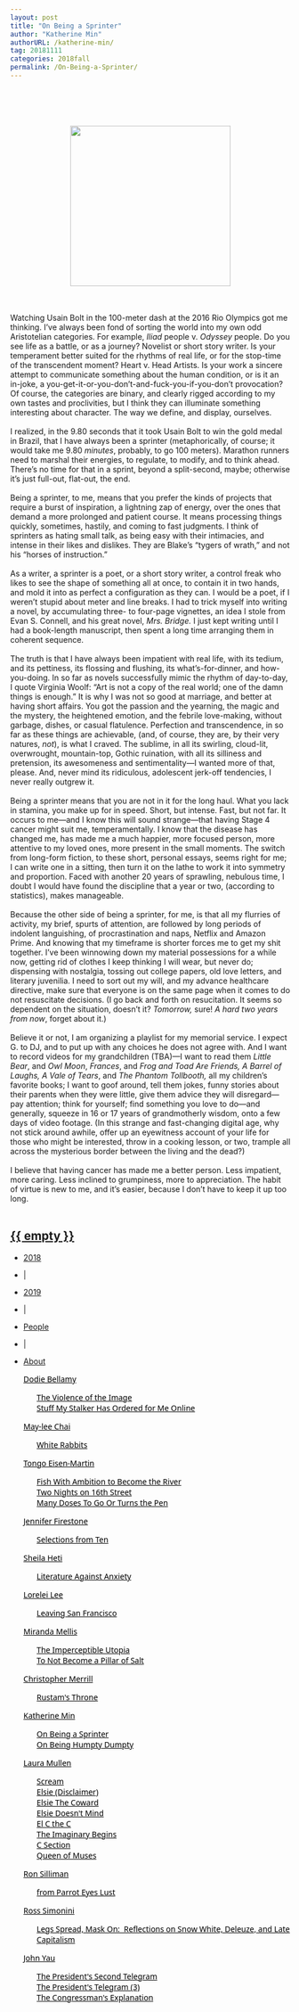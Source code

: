 ```yaml
---
layout: post
title: "On Being a Sprinter"
author: "Katherine Min"
authorURL: /katherine-min/
tag: 20181111
categories: 2018fall
permalink: /On-Being-a-Sprinter/
---
```


<br><br>
<br><br>
<img style="display: block; margin-left: auto; margin-right: auto; width:30vw;" src="{{site.baseurl}}/assets/20181111/runner.png" alt="">
<br><br>

Watching Usain Bolt in the 100-meter dash at the 2016 Rio Olympics got me thinking. I’ve always been fond of sorting the world into my own odd Aristotelian categories. For example, _Iliad_ people v. _Odyssey_ people. Do you see life as a battle, or as a journey? Novelist or short story writer. Is your temperament better suited for the rhythms of real life, or for the stop-time of the transcendent moment? Heart v. Head Artists. Is your work a sincere attempt to communicate something about the human condition, or is it an in-joke, a you-get-it-or-you-don’t-and-fuck-you-if-you-don’t provocation? Of course, the categories are binary, and clearly rigged according to my own tastes and proclivities, but I think they can illuminate something interesting about character. The way we define, and display, ourselves.
<br>
<br>
I realized, in the 9.80 seconds that it took Usain Bolt to win the gold medal in Brazil, that I have always been a sprinter (metaphorically, of course; it would take me 9.80 _minutes_, probably, to go 100 meters). Marathon runners need to marshal their energies, to regulate, to modify, and to think ahead. There’s no time for that in a sprint, beyond a split-second, maybe; otherwise it’s just full-out, flat-out, the end.
<br>
<br>
Being a sprinter, to me, means that you prefer the kinds of projects that require a burst of inspiration, a lightning zap of energy, over the ones that demand a more prolonged and patient course. It means processing things quickly, sometimes, hastily, and coming to fast judgments. I think of sprinters as hating small talk, as being easy with their intimacies, and intense in their likes and dislikes. They are Blake’s “tygers of wrath,” and not his “horses of instruction.”
<br>
<br>
As a writer, a sprinter is a poet, or a short story writer, a control freak who likes to see the shape of something all at once, to contain it in two hands, and mold it into as perfect a configuration as they can. I would be a poet, if I weren’t stupid about meter and line breaks. I had to trick myself into writing a novel, by accumulating three- to four-page vignettes, an idea I stole from Evan S. Connell, and his great novel, _Mrs. Bridge._ I just kept writing until I had a book-length manuscript, then spent a long time arranging them in coherent sequence.
<br>
<br>
The truth is that I have always been impatient with real life, with its tedium, and its pettiness, its flossing and flushing, its what’s-for-dinner, and how-you-doing. In so far as novels successfully mimic the rhythm of day-to-day, I quote Virginia Woolf: “Art is not a copy of the real world; one of the damn things is enough.” It is why I was not so good at marriage, and better at having short affairs. You got the passion and the yearning, the magic and the mystery, the heightened emotion, and the febrile love-making, without garbage, dishes, or casual flatulence. Perfection and transcendence, in so far as these things are achievable, (and, of course, they are, by their very natures, _not_), is what I craved. The sublime, in all its swirling, cloud-lit, overwrought, mountain-top, Gothic ruination, with all its silliness and pretension, its awesomeness and sentimentality—I wanted more of that, please. And, never mind its ridiculous, adolescent jerk-off tendencies, I never really outgrew it.
<br>
<br>
Being a sprinter means that you are not in it for the long haul. What you lack in stamina, you make up for in speed. Short, but intense. Fast, but not far. It occurs to me—and I know this will sound strange—that having Stage 4 cancer might suit me, temperamentally. I know that the disease has changed me, has made me a much happier, more focused person, more attentive to my loved ones, more present in the small moments. The switch from long-form fiction, to these short, personal essays, seems right for me; I can write one in a sitting, then turn it on the lathe to work it into symmetry and proportion. Faced with another 20 years of sprawling, nebulous time, I doubt I would have found the discipline that a year or two, (according to statistics), makes manageable.
<br>
<br>
Because the other side of being a sprinter, for me, is that all my flurries of activity, my brief, spurts of attention, are followed by long periods of indolent languishing, of procrastination and naps, Netflix and Amazon Prime. And knowing that my timeframe is shorter forces me to get my shit together. I’ve been winnowing down my material possessions for a while now, getting rid of clothes I keep thinking I will wear, but never do; dispensing with nostalgia, tossing out college papers, old love letters, and literary juvenilia. I need to sort out my will, and my advance healthcare directive, make sure that everyone is on the same page when it comes to do not resuscitate decisions. (I go back and forth on resucitation. It seems so dependent on the situation, doesn’t it? _Tomorrow,_ sure! _A hard two years from now_, forget about it.)
<br>
<br>
Believe it or not, I am organizing a playlist for my memorial service. I expect G. to DJ, and to put up with any choices he does not agree with. And I want to record videos for my grandchildren (TBA)—I want to read them _Little Bear_, and _Owl Moon_, _Frances_, and _Frog and Toad_ _Are Friends,_ _A Barrel of Laughs, A Vale of Tears_, and _The Phantom Tollbooth,_ all my children’s favorite books; I want to goof around, tell them jokes, funny stories about their parents when they were little, give them advice they will disregard—pay attention; think for yourself; find something you love to do—and generally, squeeze in 16 or 17 years of grandmotherly wisdom, onto a few days of video footage. (In this strange and fast-changing digital age, why not stick around awhile, offer up an eyewitness account of your life for those who might be interested, throw in a cooking lesson, or two, trample all across the mysterious border between the living and the dead?)
<br>
<br>
I believe that having cancer has made me a better person. Less impatient, more caring. Less inclined to grumpiness, more to appreciation. The habit of virtue is new to me, and it’s easier, because I don’t have to keep it up too long.
<br>
<br>

<!-- End of page -->
<!-- Start of Bottom Footer -->

<nav class="nav justify-content-center" style="box-shadow: 0 2px 2px -2px rgba(0,0,0,0);">
  <div class="nav-container">
    <a href="{{ site.baseurl }}/">
      <h2 class="nav-title">{{ empty }}</h2>
    </a>
    <ul style="position: relative">
      <!-- <li><a href="{{ site.baseurl }}/">Issue</a></li> -->
      <li class="nav-item"><a class="nav-link" href="{{ '/2018-fall' | prepend: site.baseurl }}">2018</a></li>
      <li class="nav-item"><p>|</p></li>
      <li class="nav-item"><a class="nav-link" href="{{ '/2019-fall' | prepend: site.baseurl }}">2019</a></li>
      <li class="nav-item"><p>|</p></li>
      <li class="nav-item"><a class="nav-link" href="{{ '/people' | prepend: site.baseurl }}">People</a></li>
      <li class="nav-item"><p>|</p></li>
      <li class="nav-item"><a class="nav-link" href="{{ '/about' | prepend: site.baseurl }}">About</a></li>
    </ul>
  </div>
</nav>

<div class="container">

  <section id="sec1">
    <div class="row">
      <div class="col-md-3">
        <ul>
          <li style="font-family: 'Work Sans','Segoe UI',Helvetica,Arial,sans-serif;list-style-type: none;"><a style="color:#000;" href="{{site.baseurl}}/dodie-bellamy/">Dodie Bellamy</a></li>
          <ul>
            <li style="font-family: 'Work Sans','Segoe UI',Helvetica,Arial,sans-serif;list-style-type: none;"><a style="color:#000;" href="{{site.baseurl}}/The-Violence-of-the-Image/">The Violence of the Image</a></li>
            <li style="font-family: 'Work Sans','Segoe UI',Helvetica,Arial,sans-serif;list-style-type: none;"><a style="color:#000;" href="{{site.baseurl}}/Stuff-My-Stalker-Has-Ordered-for-Me-Online/">Stuff My Stalker Has Ordered for Me Online</a></li>
          </ul>
        </ul>
      </div>
      <div class="col-md-3">
        <ul>
          <li style="font-family: 'Work Sans','Segoe UI',Helvetica,Arial,sans-serif;list-style-type: none;"><a style="color:#000;" href="{{site.baseurl}}/may-lee-chai/">May-lee Chai</a></li>
          <ul>
            <li style="font-family: 'Work Sans','Segoe UI',Helvetica,Arial,sans-serif;list-style-type: none;"><a style="color:#000;" href="{{site.baseurl}}/White-Rabbits/">White Rabbits</a></li>
          </ul>
        </ul>
      </div>
      <div class="col-md-3">
        <ul>
          <li style="font-family: 'Work Sans','Segoe UI',Helvetica,Arial,sans-serif;list-style-type: none;"><a style="color:#000;" href="{{site.baseurl}}/tongo-eisen-martin/">Tongo Eisen-Martin</a></li>
          <ul>
            <li style="font-family: 'Work Sans','Segoe UI',Helvetica,Arial,sans-serif;list-style-type: none;"><a style="color:#000;" href="{{site.baseurl}}/Fish-With-Ambition-to-Become-the-River/">Fish With Ambition to Become the River</a></li>
            <li style="font-family: 'Work Sans','Segoe UI',Helvetica,Arial,sans-serif;list-style-type: none;"><a style="color:#000;" href="{{site.baseurl}}/Two-Nights-on-16th-Street/">Two Nights on 16th Street</a></li>
            <li style="font-family: 'Work Sans','Segoe UI',Helvetica,Arial,sans-serif;list-style-type: none;"><a style="color:#000;" href="{{site.baseurl}}/Many-Does-To-Go-Or-Turns-The-Pen/">Many Doses To Go Or Turns the Pen</a></li>
          </ul>
        </ul>
      </div>
      <div class="col-md-3">
        <ul>
          <li style="font-family: 'Work Sans','Segoe UI',Helvetica,Arial,sans-serif;list-style-type: none;"><a style="color:#000;" href="{{site.baseurl}}/jennifer-firestone/">Jennifer Firestone</a></li>
          <ul>
            <li style="font-family: 'Work Sans','Segoe UI',Helvetica,Arial,sans-serif;list-style-type: none;"><a style="color:#000;" href="{{site.baseurl}}/Selections-from-Ten/">Selections from Ten</a></li>
          </ul>
        </ul>
      </div>
    </div>
  </section>
  <section id="sec2">
    <div class="row">
      <div class="col-md-3">
        <ul>
          <li style="font-family: 'Work Sans','Segoe UI',Helvetica,Arial,sans-serif;list-style-type: none;"><a style="color:#000;" href="{{site.baseurl}}/sheila-heti/">Sheila Heti</a></li>
          <ul>
            <li style="font-family: 'Work Sans','Segoe UI',Helvetica,Arial,sans-serif;list-style-type: none;"><a style="color:#000;" href="{{site.baseurl}}/Literature-Against-Anxiety/">Literature Against Anxiety</a></li>
          </ul>
        </ul>
      </div>
      <div class="col-md-3">
        <ul>
          <li style="font-family: 'Work Sans','Segoe UI',Helvetica,Arial,sans-serif;list-style-type: none;"><a style="color:#000;" href="{{site.baseurl}}/lorelei-lee/">Lorelei Lee</a></li>
          <ul>
            <li style="font-family: 'Work Sans','Segoe UI',Helvetica,Arial,sans-serif;list-style-type: none;"><a style="color:#000;" href="{{site.baseurl}}/Leaving-San-Francisco/">Leaving San Francisco</a></li>
          </ul>
        </ul>
      </div>
      <div class="col-md-3">
        <ul>
          <li style="font-family: 'Work Sans','Segoe UI',Helvetica,Arial,sans-serif;list-style-type: none;"><a style="color:#000;" href="{{site.baseurl}}/miranda-mellis/">Miranda Mellis</a></li>
          <ul>
            <li style="font-family: 'Work Sans','Segoe UI',Helvetica,Arial,sans-serif;list-style-type: none;"><a style="color:#000;" href="{{site.baseurl}}/The-Imperceptible-Utopia/">The Imperceptible Utopia</a></li>
            <li style="font-family: 'Work Sans','Segoe UI',Helvetica,Arial,sans-serif;list-style-type: none;"><a style="color:#000;" href="{{site.baseurl}}/To-Not-Become-a-Pillar-of-Salt/">To Not Become a Pillar of Salt</a></li>
          </ul>
        </ul>
      </div>
      <div class="col-md-3">
        <ul>
          <li style="font-family: 'Work Sans','Segoe UI',Helvetica,Arial,sans-serif;list-style-type: none;"><a style="color:#000;" href="{{site.baseurl}}/christopher-merrill/">Christopher Merrill</a></li>
          <ul>
            <li style="font-family: 'Work Sans','Segoe UI',Helvetica,Arial,sans-serif;list-style-type: none;"><a style="color:#000;" href="{{site.baseurl}}/Rustams-Throne/">Rustam's Throne</a></li>
          </ul>
        </ul>
      </div>
    </div>
  </section>
  <section id="sec3">
    <div class="row">
      <div class="col-md-3">
        <ul>
          <li style="font-family: 'Work Sans','Segoe UI',Helvetica,Arial,sans-serif;list-style-type: none;"><a style="color:#000;" href="{{site.baseurl}}/katherine-min/">Katherine Min</a></li>
          <ul>
            <li style="font-family: 'Work Sans','Segoe UI',Helvetica,Arial,sans-serif;list-style-type: none;"><a style="color:#000;" href="{{site.baseurl}}/On-Being-a-Sprinter/">On Being a Sprinter</a></li>
            <li style="font-family: 'Work Sans','Segoe UI',Helvetica,Arial,sans-serif;list-style-type: none;"><a style="color:#000;" href="{{site.baseurl}}/On-Being-Humpty-Dumpty/">On Being Humpty Dumpty</a></li>
          </ul>
        </ul>
      </div>
      <div class="col-md-3">
        <ul>
          <li style="font-family: 'Work Sans','Segoe UI',Helvetica,Arial,sans-serif;list-style-type: none;"><a style="color:#000;" href="{{site.baseurl}}/laura-mullen/">Laura Mullen</a></li>
          <ul>
            <li style="font-family: 'Work Sans','Segoe UI',Helvetica,Arial,sans-serif;list-style-type: none;"><a style="color:#000;" href="{{site.baseurl}}/Scream/">Scream</a></li>
            <li style="font-family: 'Work Sans','Segoe UI',Helvetica,Arial,sans-serif;list-style-type: none;"><a style="color:#000;" href="{{site.baseurl}}/Elsie-Disclaimer/">Elsie (Disclaimer)</a></li>
            <li style="font-family: 'Work Sans','Segoe UI',Helvetica,Arial,sans-serif;list-style-type: none;"><a style="color:#000;" href="{{site.baseurl}}/Elsie-The-Coward/">Elsie The Coward</a></li>
            <li style="font-family: 'Work Sans','Segoe UI',Helvetica,Arial,sans-serif;list-style-type: none;"><a style="color:#000;" href="{{site.baseurl}}/Elsie-Doesnt-Mind/">Elsie Doesn't Mind</a></li>
            <li style="font-family: 'Work Sans','Segoe UI',Helvetica,Arial,sans-serif;list-style-type: none;"><a style="color:#000;" href="{{site.baseurl}}/El-C-the-C/">El C the C</a></li>
            <li style="font-family: 'Work Sans','Segoe UI',Helvetica,Arial,sans-serif;list-style-type: none;"><a style="color:#000;" href="{{site.baseurl}}/The-Imaginary-Begins/">The Imaginary Begins</a></li>
            <li style="font-family: 'Work Sans','Segoe UI',Helvetica,Arial,sans-serif;list-style-type: none;"><a style="color:#000;" href="{{site.baseurl}}/C-Section/">C Section</a></li>
            <li style="font-family: 'Work Sans','Segoe UI',Helvetica,Arial,sans-serif;list-style-type: none;"><a style="color:#000;" href="{{site.baseurl}}/Queen-of-Muses/">Queen of Muses</a></li>
          </ul>
        </ul>
      </div>
      <div class="col-md-3">
        <ul>
          <li style="font-family: 'Work Sans','Segoe UI',Helvetica,Arial,sans-serif;list-style-type: none;"><a style="color:#000;" href="{{site.baseurl}}/ron-silliman/">Ron Silliman</a></li>
          <ul>
            <li style="font-family: 'Work Sans','Segoe UI',Helvetica,Arial,sans-serif;list-style-type: none;"><a style="color:#000;" href="{{site.baseurl}}/from-Parrot-Eyes-Lust/">from Parrot Eyes Lust</a></li>
          </ul>
        </ul>
      </div>
      <div class="col-md-3">
        <ul>
          <li style="font-family: 'Work Sans','Segoe UI',Helvetica,Arial,sans-serif;list-style-type: none;"><a style="color:#000;" href="{{site.baseurl}}/ross-simonini/">Ross Simonini</a></li>
          <ul>
            <li style="font-family: 'Work Sans','Segoe UI',Helvetica,Arial,sans-serif;list-style-type: none;"><a style="color:#000;" href="{{site.baseurl}}/Interview-with-Paul-McCarthy/">Legs Spread, Mask On:  Reflections on Snow White, Deleuze, and Late Capitalism</a></li>
          </ul>
        </ul>
      </div>
    </div>
  </section>
  <section id="sec4">
    <div class="row">
      <div class="col-md-3">
        <ul>
          <li style="font-family: 'Work Sans','Segoe UI',Helvetica,Arial,sans-serif;list-style-type: none;"><a style="color:#000;" href="{{site.baseurl}}/john-yau/">John Yau</a></li>
          <ul>
            <li style="font-family: 'Work Sans','Segoe UI',Helvetica,Arial,sans-serif;list-style-type: none;"><a style="color:#000;" href="{{site.baseurl}}/The-Presidents-Second-Telegram/">The President's Second Telegram</a></li>
            <li style="font-family: 'Work Sans','Segoe UI',Helvetica,Arial,sans-serif;list-style-type: none;"><a style="color:#000;" href="{{site.baseurl}}/The-Presidents-Telegram-3/">The President's Telegram (3)</a></li>
            <li style="font-family: 'Work Sans','Segoe UI',Helvetica,Arial,sans-serif;list-style-type: none;"><a style="color:#000;" href="{{site.baseurl}}/The-Congressmans-Explination/">The Congressman's Explanation</a></li>
          </ul>
        </ul>
      </div>
    </div>
  </section>
</div>